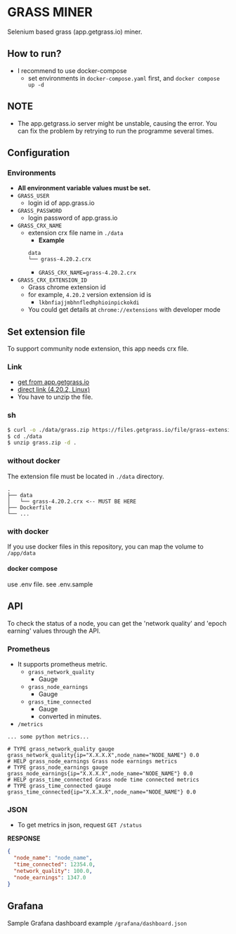 # GRASS MINER

Selenium based grass (app.getgrass.io) miner.

## How to run?

- I recommend to use docker-compose
    - set environments in `docker-compose.yaml` first, and `docker compose up -d`

## NOTE

- The app.getgrass.io server might be unstable, causing the error. You can fix the problem by retrying to run the
  programme several times.

## Configuration

### Environments

- **All environment variable values must be set.**
- `GRASS_USER`
    - login id of app.grass.io
- `GRASS_PASSWORD`
    - login password of app.grass.io
- `GRASS_CRX_NAME`
    - extension crx file name in `./data`
        - **Example**
      ```
      data
      └── grass-4.20.2.crx
      ```
        - `GRASS_CRX_NAME=grass-4.20.2.crx`
- `GRASS_CRX_EXTENSION_ID`
    - Grass chrome extension id
    - for example,  `4.20.2` version extension id is
        - `lkbnfiajjmbhnfledhphioinpickokdi`
    - You could get details at `chrome://extensions` with developer mode

## Set extension file

To support community node extension, this app needs crx file.

### Link

- [get from app.getgrass.io](https://app.getgrass.io/dashboard/store/item/extension)
- [direct link (4.20.2, Linux)](https://files.getgrass.io/file/grass-extension-upgrades/extension-latest/grass-community-node-linux-4.20.2.zip)
- You have to unzip the file.

### sh

``` bash
$ curl -o ./data/grass.zip https://files.getgrass.io/file/grass-extension-upgrades/extension-latest/grass-community-node-linux-4.20.2.zip
$ cd ./data
$ unzip grass.zip -d .
```

### without docker

The extension file must be located in `./data` directory.

```
.
├── data
│   └── grass-4.20.2.crx <-- MUST BE HERE
├── Dockerfile
└── ...

```

### with docker

If you use docker files in this repository, you can map the volume to `/app/data`

#### docker compose

use .env file. see .env.sample

## API

To check the status of a node, you can get the 'network quality' and 'epoch earning' values through the API.

### Prometheus

- It supports prometheus metric.
    - `grass_network_quality`
        - Gauge
    - `grass_node_earnings`
        - Gauge
    - `grass_time_connected`
        - Gauge
        - converted in minutes.
- `/metrics`

```
... some python metrics...

# TYPE grass_network_quality gauge
grass_network_quality{ip="X.X.X.X",node_name="NODE_NAME"} 0.0
# HELP grass_node_earnings Grass node earnings metrics
# TYPE grass_node_earnings gauge
grass_node_earnings{ip="X.X.X.X",node_name="NODE_NAME"} 0.0
# HELP grass_time_connected Grass node time connected metrics
# TYPE grass_time_connected gauge
grass_time_connected{ip="X.X.X.X",node_name="NODE_NAME"} 0.0
```

### JSON

- To get metrics in json, request `GET /status`

**RESPONSE**

```json
{
  "node_name": "node_name",
  "time_connected": 12354.0,
  "network_quality": 100.0,
  "node_earnings": 1347.0
}
```

## Grafana

Sample Grafana dashboard example `/grafana/dashboard.json`